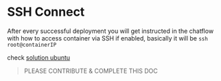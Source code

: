 # SSH Connect

After every successful deployment you will get instructed in the chatflow with how to access container via SSH if enabled, basically it will be `ssh root@containerIP`

check [solution ubuntu](solution_ubuntu.md)

> PLEASE CONTRIBUTE & COMPLETE THIS DOC